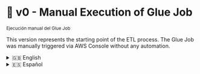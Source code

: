 # 🧾 v0 - Manual Execution of Glue Job  
<sub>Ejecución manual del Glue Job</sub>

This version represents the starting point of the ETL process. The Glue Job was manually triggered via AWS Console without any automation.

<details>
  <summary>🇬🇧 English</summary>

## 🎯 Purpose

Process `.csv` sales files uploaded to an S3 bucket, and transform them into Parquet using a Glue Job.

## ⚙️ Technical Details

- **Glue Job**: `Procesar_ventas_S3`
- **Main script**: [`etl_glue_ventas.py`](./scripts/etl_glue_ventas.py)
- **Source**: `s3://<bucket>/raw/`
- **Destination**: `s3://<bucket>/processed/`
- **Execution**: manual, via AWS Glue Studio

## 📂 Structure

```
v0-manual/
├── README.md
└── scripts/
    └── etl_glue_ventas.py
```

## 🧪 Flow

1. Upload a `.csv` file to the bucket
2. Manually run the Glue Job from the console
3. Validate, transform and write results into `/processed/`

## 🚫 Limitations

- Requires human intervention
- Not scalable or schedulable
- No monitoring or observability tools

## 🧭 Evolution

This approach was later replaced by [`v1-lambda`](../v1-lambda/), where an AWS Lambda function triggers the Glue Job automatically upon new file detection.

</details>

<details>
  <summary>🇪🇸 Español</summary>

## 🎯 Objetivo

Procesar archivos `.csv` de ventas cargados en un bucket S3 y transformarlos a Parquet mediante un Glue Job.

## ⚙️ Detalles técnicos

- **Glue Job**: `Procesar_ventas_S3`
- **Script principal**: [`etl_glue_ventas.py`](./scripts/etl_glue_ventas.py)
- **Origen**: `s3://<bucket>/raw/`
- **Destino**: `s3://<bucket>/processed/`
- **Ejecución**: manual desde AWS Glue Studio

## 📂 Estructura

```
v0-manual/
├── README.md
└── scripts/
    └── etl_glue_ventas.py
```

## 🧪 Proceso

1. Subir el archivo `.csv` al bucket
2. Ejecutar el Glue Job desde la consola
3. Validar, transformar y escribir en `/processed/`

## 🚫 Limitaciones

- Requiere intervención manual
- No es escalable ni programable
- Sin trazabilidad ni monitoreo

## 🧭 Evolución

Este flujo fue reemplazado por [`v1-lambda`](../v1-lambda/), donde una función AWS Lambda dispara automáticamente el Glue Job al detectar archivos.

</details>